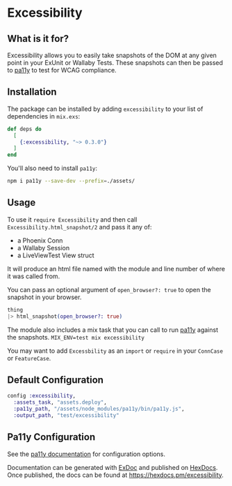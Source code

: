 # Excessibility

## What is it for?

Excessibility allows you to easily take snapshots of the DOM at any given point
in your ExUnit or Wallaby Tests. These snapshots can then be passed to
[pa11y](https://github.com/pa11y/pa11y) to test for WCAG compliance.

## Installation

The package can be installed by adding `excessibility` to your list of
dependencies in `mix.exs`:

```elixir
def deps do
  [
    {:excessibility, "~> 0.3.0"}
  ]
end
```

You'll also need to install `pa11y`:

```sh
npm i pa11y --save-dev --prefix=./assets/
```

## Usage

To use it `require Excessibility` and then call `Excessibility.html_snapshot/2` and pass it any of:

- a Phoenix Conn
- a Wallaby Session
- a LiveViewTest View struct

It will produce an html file named with the module and line number of where it
was called from.

You can pass an optional argument of `open_browser?: true` to open the snapshot
in your browser.

```elixir
thing
|> html_snapshot(open_browser?: true)
```

The module also includes a mix task that you can call to run
[pa11y](https://github.com/pa11y/pa11y) against the snapshots.
`MIX_ENV=test mix excessibility`

You may want to add `Excessbility` as an `import` or `require` in your `ConnCase` or `FeatureCase`.

## Default Configuration

```elixir
config :excessibility,
  :assets_task, "assets.deploy",
  :pa11y_path, "/assets/node_modules/pa11y/bin/pa11y.js",
  :output_path, "test/excessibility"
```

## Pa11y Configuration

See the [pa11y documentation](https://github.com/pa11y/pa11y#configuration) for
configuration options.

Documentation can be generated with
[ExDoc](https://github.com/elixir-lang/ex_doc) and published on
[HexDocs](https://hexdocs.pm). Once published, the docs can be found at
<https://hexdocs.pm/excessibility>.
